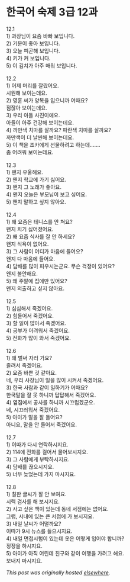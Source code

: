 # 한국어 숙제 3급 12과

<p>12.1<br>1) 과장님이 요즘 바빠 보입니다.<br>2) 기분이 좋아 보입니다.<br>3) 오늘 피곤해 보입니다.<br>4) 키가 커 보입니다.<br>5) 이 김치가 아주 매워 보입니다.<br><br>12.2<br>1) 어제 머리를 잘랐어요.<br>시원해 보이는데요.<br>2) 영훈 씨가 양복을 입으니까 어때요?<br>점잖아 보이는데요.<br>3) 우리 아들 사진이에요.<br>아들이 아주 건강해 보이는데요.<br>4) 까만색 치마를 살까요?  파란색 치마를 살까요?<br>까만색이 더 날씬해 보이는데요.<br>5) 이 책을 조카에게 선물하려고 하는데.......<br>좀 어려워 보이는데요.<br><br>12.3<br>1) 왠지 우울해요.<br>2) 왠지 학교에 가기 싫어요.<br>3) 왠지 그 노래가 좋아요.<br>4) 왠지 오늘은 부모님이 보고 싶어요.<br>5) 왠지 말하고 싶지 않아요.<br><br>12.4<br>1) 왜 요즘은 테니스를 안 쳐요?<br>왠지 치기 싫어졌어요.<br>2) 왜 요즘 식사를 잘 안 하세요?<br>왠지 식욕이 없어요.<br>3) 그 사람이 어디가 마음에 들어요?<br>왠지 다 마음에 들어요.<br>4) 담배를 많이 피우시는군요.  무슨 걱정이 있어요?<br>왠지 불안해요.<br>5) 왜 주말에 집에만 있어요?<br>왠지 외출하고 싶지 않아요.<br><br>12.5<br>1) 심심해서 죽겠어요.<br>2) 힘들어서 죽겠어요.<br>3) 할 일이 많아서 죽겠어요.<br>4) 공부가 어려워서 죽겠어요.<br>5) 전화가 많이 와서 죽겠어요.<br><br>12.6<br>1) 왜 벌써 자러 가요?<br>졸려서 죽겠어요.<br>2) 요즘 바쁜 것 같아요.<br>네, 우리 사장님이 일을 많이 시켜서 죽겠어요.<br>3) 한국 사람과 같이 일하기가 어때요?<br>한국말을 잘 못 하니까 답답해서 죽겠어요.<br>4) 옆집에서 공사를 하니까 시끄럽겠군요.<br>네, 시끄러워서 죽겠어요.<br>5) 아이가 말을 잘 들어요?<br>아니요, 말을 안 들어서 죽겠어요.<br><br>12.7<br>1) 이따가 다시 연락하시지요.<br>2) 114에 전화를 걸어서 물어보시지요.<br>3) 그 사람에게 부탁하시지요.<br>4) 담배를 끊으시지요.<br>5) 너무 늦었는데 가지 마시지요.<br><br>12.8<br>1) 칠판 글씨가 잘 안 보여요.<br>시력 검사를 해 보시지요.<br>2) 사고 싶은 책이 있는데 동네 서점에는 없어요.<br>그럼, 시내에 있는 큰 서점에 가 보시지요.<br>3) 내일 날씨가 어떨까요?<br>이따가 9시 뉴스를 들으시지요.<br>4) 내일 면접시험이 있는데 옷은 어떻게 입어야 합니까?<br>정장을 하시지요.<br>5) 아이가 아직 어린데 친구와 같이 여행을 가려고 해요.<br>보내지 마시지요.</p>


*This post was originally hosted [elsewhere](http://planspace.blogspot.com/2009/04/3-12.html).*
